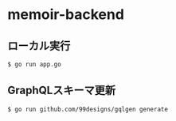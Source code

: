 # memoir-backend

## ローカル実行

```
$ go run app.go
```

## GraphQLスキーマ更新

```
$ go run github.com/99designs/gqlgen generate
```